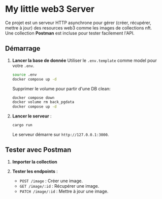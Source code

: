 # My little web3 Server

Ce projet est un serveur HTTP asynchrone pour gérer (créer, récupérer, mettre à jour) des resources web3 comme les images de collections nft. Une collection **Postman** est incluse pour tester facilement l'API.

## Démarrage
1. **Lancer la base de donnée**
   Utiliser le `.env.template` comme model pour votre `.env`.
   ```bash
   source .env
   docker compose up -d
   ```

   Supprimer le volume pour partir d'une DB clean:
   ```bash
   docker compose down
   docker volume rm back_pgdata
   docker compose up -d
   ```

2. **Lancer le serveur** :
   ```bash
   cargo run
   ```
   Le serveur démarre sur `http://127.0.0.1:3000`.

## Tester avec Postman

1. **Importer la collection**

2. **Tester les endpoints** :
   - `POST /image` : Créer une image.
   - `GET /image/:id` : Récupérer une image.
   - `PATCH /image/:id` : Mettre à jour une image.
